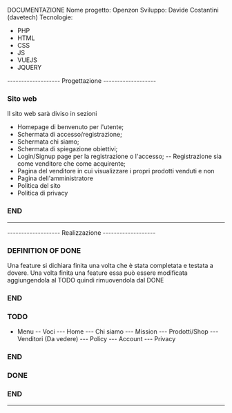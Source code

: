 DOCUMENTAZIONE
Nome progetto: Openzon
Sviluppo: Davide Costantini (davetech)
Tecnologie:
- PHP
- HTML
- CSS
- JS
- VUEJS
- JQUERY

------------------- Progettazione -------------------
### Sito web ###
Il sito web sarà diviso in sezioni
- Homepage di benvenuto per l'utente;
- Schermata di accesso/registrazione;
- Schermata chi siamo;
- Schermata di spiegazione obiettivi;
- Login/Signup page per la registrazione o l'accesso;
  -- Registrazione sia come venditore che come acquirente;
- Pagina del venditore in cui visualizzare i propri prodotti venduti e non
- Pagina dell'amministratore
- Politica del sito
- Politica di privacy
### END ####
-----------------------------------------------------

------------------- Realizzazione -------------------
### DEFINITION OF DONE ###
  Una feature si dichiara finita una volta che è stata
  completata e testata a dovere.
  Una volta finita una feature essa può essere modificata aggiungendola al TODO
  quindi rimuovendola dal DONE
### END ###

### TODO ###
  - Menu
  -- Voci
   --- Home
   --- Chi siamo
   --- Mission
   --- Prodotti/Shop
   --- Venditori (Da vedere)
   --- Policy
   --- Account
   --- Privacy
### END ###

### DONE ###

### END ###
-----------------------------------------------------